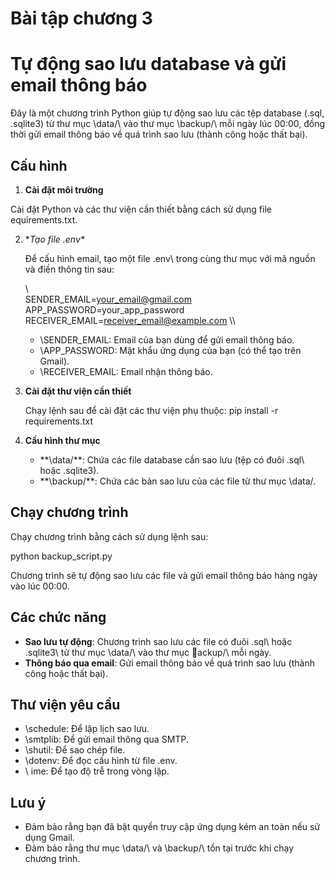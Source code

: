 ﻿# Bài tập chương 3


# Tự động sao lưu database và gửi email thông báo

Đây là một chương trình Python giúp tự động sao lưu các tệp database (.sql, .sqlite3) từ thư mục \data/\ vào thư mục \backup/\ mỗi ngày lúc 00:00, đồng thời gửi email thông báo về quá trình sao lưu (thành công hoặc thất bại).

## Cấu hình

1. **Cài đặt môi trường**
   
Cài đặt Python và các thư viện cần thiết bằng cách sử dụng file \
equirements.txt\.

2. **Tạo file \.env\**
   
   Để cấu hình email, tạo một file \.env\ trong cùng thư mục với mã nguồn và điền thông tin sau:

   \\\
   SENDER_EMAIL=your_email@gmail.com
   APP_PASSWORD=your_app_password
   RECEIVER_EMAIL=receiver_email@example.com
   \\\

   - \SENDER_EMAIL\: Email của bạn dùng để gửi email thông báo.
   - \APP_PASSWORD\: Mật khẩu ứng dụng của bạn (có thể tạo trên Gmail).
   - \RECEIVER_EMAIL\: Email nhận thông báo.

3. **Cài đặt thư viện cần thiết**

   Chạy lệnh sau để cài đặt các thư viện phụ thuộc:
   pip install -r requirements.txt

4. **Cấu hình thư mục**

   - **\data/\**: Chứa các file database cần sao lưu (tệp có đuôi \.sql\ hoặc \.sqlite3\).
   - **\backup/\**: Chứa các bản sao lưu của các file từ thư mục \data/\.

## Chạy chương trình

Chạy chương trình bằng cách sử dụng lệnh sau:

python backup_script.py

Chương trình sẽ tự động sao lưu các file và gửi email thông báo hàng ngày vào lúc 00:00.

## Các chức năng

- **Sao lưu tự động**: Chương trình sao lưu các file có đuôi \.sql\ hoặc \.sqlite3\ từ thư mục \data/\ vào thư mục \ackup/\ mỗi ngày.
- **Thông báo qua email**: Gửi email thông báo về quá trình sao lưu (thành công hoặc thất bại).

## Thư viện yêu cầu

- \schedule\: Để lập lịch sao lưu.
- \smtplib\: Để gửi email thông qua SMTP.
- \shutil\: Để sao chép file.
- \dotenv\: Để đọc cấu hình từ file \.env\.
- \	ime\: Để tạo độ trễ trong vòng lặp.

## Lưu ý

- Đảm bảo rằng bạn đã bật quyền truy cập ứng dụng kém an toàn nếu sử dụng Gmail.
- Đảm bảo rằng thư mục \data/\ và \backup/\ tồn tại trước khi chạy chương trình.

